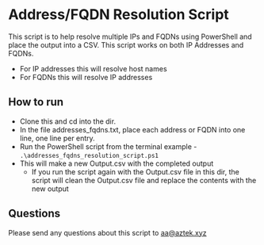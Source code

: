 # Address/FQDN Resolution Script
This script is to help resolve multiple IPs and FQDNs using PowerShell and place the output into a CSV.
This script works on both IP Addresses and FQDNs.

* For IP addresses this will resolve host names
* For FQDNs this will resolve IP addresses

## How to run
* Clone this and cd into the dir.
* In the file addresses_fqdns.txt, place each address or FQDN into one line, one line per entry.
* Run the PowerShell script from the terminal example - `.\addresses_fqdns_resolution_script.ps1`
* This will make a new Output.csv with the completed output
  * If you run the script again with the Output.csv file in this dir, the script will clean the Output.csv file and replace the contents with the new output

## Questions
Please send any questions about this script to aa@aztek.xyz
